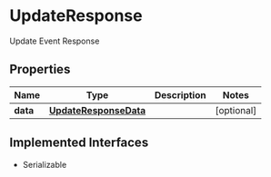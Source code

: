 

# UpdateResponse

Update Event Response

## Properties

Name | Type | Description | Notes
------------ | ------------- | ------------- | -------------
**data** | [**UpdateResponseData**](UpdateResponseData.md) |  |  [optional]


## Implemented Interfaces

* Serializable


